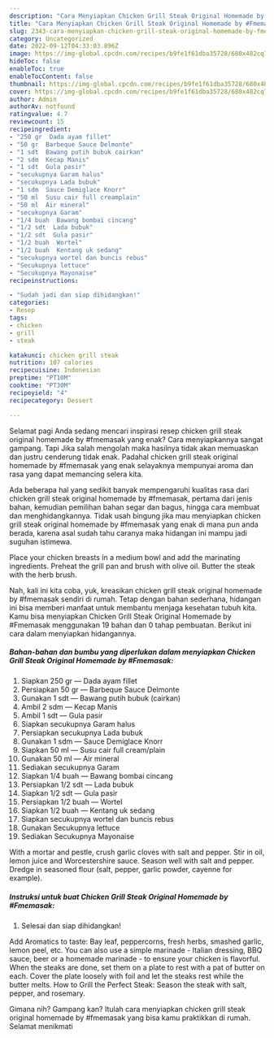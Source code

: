 ```yaml
---
description: "Cara Menyiapkan Chicken Grill Steak Original Homemade by #Fmemasak yang Menggugah Selera, Buat Buka Puasa Menggugah Selera"
title: "Cara Menyiapkan Chicken Grill Steak Original Homemade by #Fmemasak yang Menggugah Selera, Buat Buka Puasa Menggugah Selera"
slug: 2343-cara-menyiapkan-chicken-grill-steak-original-homemade-by-fmemasak-yang-menggugah-selera-buat-buka-puasa-menggugah-selera
category: Uncategorized
date: 2022-09-12T04:33:03.896Z
image: https://img-global.cpcdn.com/recipes/b9fe1f61dba35728/680x482cq70/chicken-grill-steak-original-homemade-by-fmemasak-foto-resep-utama.jpg
hideToc: false
enableToc: true
enableTocContent: false
thumbnail: https://img-global.cpcdn.com/recipes/b9fe1f61dba35728/680x482cq70/chicken-grill-steak-original-homemade-by-fmemasak-foto-resep-utama.jpg
cover: https://img-global.cpcdn.com/recipes/b9fe1f61dba35728/680x482cq70/chicken-grill-steak-original-homemade-by-fmemasak-foto-resep-utama.jpg
author: Admin
authorAv: notfound
ratingvalue: 4.7
reviewcount: 15
recipeingredient:
- "250 gr  Dada ayam fillet"
- "50 gr  Barbeque Sauce Delmonte"
- "1 sdt  Bawang putih bubuk cairkan"
- "2 sdm  Kecap Manis"
- "1 sdt  Gula pasir"
- "secukupnya Garam halus"
- "secukupnya Lada bubuk"
- "1 sdm  Sauce Demiglace Knorr"
- "50 ml  Susu cair full creamplain"
- "50 ml  Air mineral"
- "secukupnya Garam"
- "1/4 buah  Bawang bombai cincang"
- "1/2 sdt  Lada bubuk"
- "1/2 sdt  Gula pasir"
- "1/2 buah  Wortel"
- "1/2 buah  Kentang uk sedang"
- "secukupnya wortel dan buncis rebus"
- "Secukupnya lettuce"
- "Secukupnya Mayonaise"
recipeinstructions:

- "Sudah jadi dan siap dihidangkan!"
categories:
- Resep
tags:
- chicken
- grill
- steak

katakunci: chicken grill steak 
nutrition: 107 calories
recipecuisine: Indonesian
preptime: "PT10M"
cooktime: "PT30M"
recipeyield: "4"
recipecategory: Dessert

---
```



Selamat pagi Anda sedang mencari inspirasi resep chicken grill steak original homemade by #fmemasak yang enak? Cara menyiapkannya sangat gampang. Tapi Jika salah mengolah maka hasilnya tidak akan memuaskan dan justru cenderung tidak enak. Padahal chicken grill steak original homemade by #fmemasak yang enak selayaknya mempunyai aroma dan rasa yang dapat memancing selera kita.


Ada beberapa hal yang sedikit banyak mempengaruhi kualitas rasa dari chicken grill steak original homemade by #fmemasak, pertama dari jenis bahan, kemudian pemilihan bahan segar dan bagus, hingga cara membuat dan menghidangkannya. Tidak usah bingung jika mau menyiapkan chicken grill steak original homemade by #fmemasak yang enak di mana pun anda berada, karena asal sudah tahu caranya maka hidangan ini mampu jadi suguhan istimewa.

Place your chicken breasts in a medium bowl and add the marinating ingredients. Preheat the grill pan and brush with olive oil. Butter the steak with the herb brush.


Nah, kali ini kita coba, yuk, kreasikan chicken grill steak original homemade by #fmemasak sendiri di rumah. Tetap dengan bahan sederhana, hidangan ini bisa memberi manfaat untuk membantu menjaga kesehatan tubuh kita. Kamu bisa menyiapkan Chicken Grill Steak Original Homemade by #Fmemasak menggunakan 19 bahan dan 0 tahap pembuatan. Berikut ini cara dalam menyiapkan hidangannya.

<!--inarticleads1-->

##### Bahan-bahan dan bumbu yang diperlukan dalam menyiapkan Chicken Grill Steak Original Homemade by #Fmemasak:

1. Siapkan 250 gr — Dada ayam fillet
1. Persiapkan 50 gr — Barbeque Sauce Delmonte
1. Gunakan 1 sdt — Bawang putih bubuk (cairkan)
1. Ambil 2 sdm — Kecap Manis
1. Ambil 1 sdt — Gula pasir
1. Siapkan secukupnya Garam halus
1. Persiapkan secukupnya Lada bubuk
1. Gunakan 1 sdm — Sauce Demiglace Knorr
1. Siapkan 50 ml — Susu cair full cream/plain
1. Gunakan 50 ml — Air mineral
1. Sediakan secukupnya Garam
1. Siapkan 1/4 buah — Bawang bombai cincang
1. Persiapkan 1/2 sdt — Lada bubuk
1. Siapkan 1/2 sdt — Gula pasir
1. Persiapkan 1/2 buah — Wortel
1. Siapkan 1/2 buah — Kentang uk sedang
1. Siapkan secukupnya wortel dan buncis rebus
1. Gunakan Secukupnya lettuce
1. Sediakan Secukupnya Mayonaise


With a mortar and pestle, crush garlic cloves with salt and pepper. Stir in oil, lemon juice and Worcestershire sauce. Season well with salt and pepper. Dredge in seasoned flour (salt, pepper, garlic powder, cayenne for example). 

<!--inarticleads2-->

##### Instruksi untuk buat Chicken Grill Steak Original Homemade by #Fmemasak:


1. Selesai dan siap dihidangkan!

Add Aromatics to taste: Bay leaf, peppercorns, fresh herbs, smashed garlic, lemon peel, etc. You can also use a simple marinade - Italian dressing, BBQ sauce, beer or a homemade marinade - to ensure your chicken is flavorful. When the steaks are done, set them on a plate to rest with a pat of butter on each. Cover the plate loosely with foil and let the steaks rest while the butter melts. How to Grill the Perfect Steak: Season the steak with salt, pepper, and rosemary. 

Gimana nih? Gampang kan? Itulah cara menyiapkan chicken grill steak original homemade by #fmemasak yang bisa kamu praktikkan di rumah. Selamat menikmati
